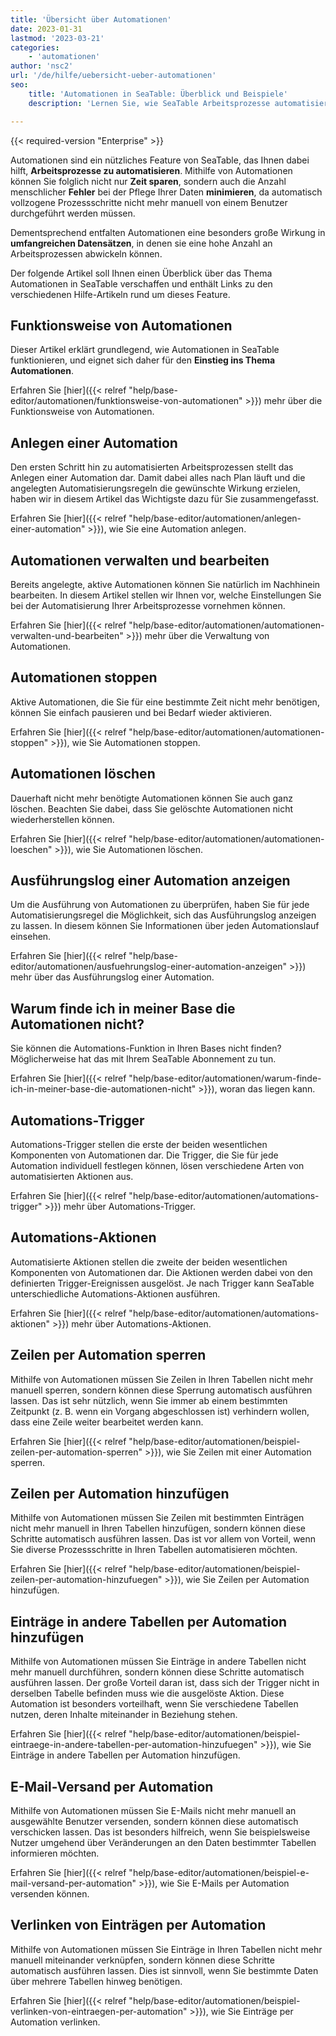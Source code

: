 ```yaml
---
title: 'Übersicht über Automationen'
date: 2023-01-31
lastmod: '2023-03-21'
categories:
    - 'automationen'
author: 'nsc2'
url: '/de/hilfe/uebersicht-ueber-automationen'
seo:
    title: 'Automationen in SeaTable: Überblick und Beispiele'
    description: 'Lernen Sie, wie SeaTable Arbeitsprozesse automatisiert: Trigger, Aktionen, Logs, Verwaltung und praktische Anwendungsfälle für effizientes Datenmanagement.'

---
```


{{< required-version "Enterprise" >}}

Automationen sind ein nützliches Feature von SeaTable, das Ihnen dabei hilft, **Arbeitsprozesse zu automatisieren**. Mithilfe von Automationen können Sie folglich nicht nur **Zeit sparen**, sondern auch die Anzahl menschlicher **Fehler** bei der Pflege Ihrer Daten **minimieren**, da automatisch vollzogene Prozessschritte nicht mehr manuell von einem Benutzer durchgeführt werden müssen.

Dementsprechend entfalten Automationen eine besonders große Wirkung in **umfangreichen Datensätzen**, in denen sie eine hohe Anzahl an Arbeitsprozessen abwickeln können.

Der folgende Artikel soll Ihnen einen Überblick über das Thema Automationen in SeaTable verschaffen und enthält Links zu den verschiedenen Hilfe-Artikeln rund um dieses Feature.

## Funktionsweise von Automationen

Dieser Artikel erklärt grundlegend, wie Automationen in SeaTable funktionieren, und eignet sich daher für den **Einstieg ins Thema Automationen**.

Erfahren Sie [hier]({{< relref "help/base-editor/automationen/funktionsweise-von-automationen" >}}) mehr über die Funktionsweise von Automationen.

## Anlegen einer Automation

Den ersten Schritt hin zu automatisierten Arbeitsprozessen stellt das Anlegen einer Automation dar. Damit dabei alles nach Plan läuft und die angelegten Automatisierungsregeln die gewünschte Wirkung erzielen, haben wir in diesem Artikel das Wichtigste dazu für Sie zusammengefasst.

Erfahren Sie [hier]({{< relref "help/base-editor/automationen/anlegen-einer-automation" >}}), wie Sie eine Automation anlegen.

## Automationen verwalten und bearbeiten

Bereits angelegte, aktive Automationen können Sie natürlich im Nachhinein bearbeiten. In diesem Artikel stellen wir Ihnen vor, welche Einstellungen Sie bei der Automatisierung Ihrer Arbeitsprozesse vornehmen können.

Erfahren Sie [hier]({{< relref "help/base-editor/automationen/automationen-verwalten-und-bearbeiten" >}}) mehr über die Verwaltung von Automationen.

## Automationen stoppen

Aktive Automationen, die Sie für eine bestimmte Zeit nicht mehr benötigen, können Sie einfach pausieren und bei Bedarf wieder aktivieren.

Erfahren Sie [hier]({{< relref "help/base-editor/automationen/automationen-stoppen" >}}), wie Sie Automationen stoppen.

## Automationen löschen

Dauerhaft nicht mehr benötigte Automationen können Sie auch ganz löschen. Beachten Sie dabei, dass Sie gelöschte Automationen nicht wiederherstellen können.

Erfahren Sie [hier]({{< relref "help/base-editor/automationen/automationen-loeschen" >}}), wie Sie Automationen löschen.

## Ausführungslog einer Automation anzeigen

Um die Ausführung von Automationen zu überprüfen, haben Sie für jede Automatisierungsregel die Möglichkeit, sich das Ausführungslog anzeigen zu lassen. In diesem können Sie Informationen über jeden Automationslauf einsehen.

Erfahren Sie [hier]({{< relref "help/base-editor/automationen/ausfuehrungslog-einer-automation-anzeigen" >}}) mehr über das Ausführungslog einer Automation.

## Warum finde ich in meiner Base die Automationen nicht?

Sie können die Automations-Funktion in Ihren Bases nicht finden? Möglicherweise hat das mit Ihrem SeaTable Abonnement zu tun.

Erfahren Sie [hier]({{< relref "help/base-editor/automationen/warum-finde-ich-in-meiner-base-die-automationen-nicht" >}}), woran das liegen kann.

## Automations-Trigger

Automations-Trigger stellen die erste der beiden wesentlichen Komponenten von Automationen dar. Die Trigger, die Sie für jede Automation individuell festlegen können, lösen verschiedene Arten von automatisierten Aktionen aus.

Erfahren Sie [hier]({{< relref "help/base-editor/automationen/automations-trigger" >}}) mehr über Automations-Trigger.

## Automations-Aktionen

Automatisierte Aktionen stellen die zweite der beiden wesentlichen Komponenten von Automationen dar. Die Aktionen werden dabei von den definierten Trigger-Ereignissen ausgelöst. Je nach Trigger kann SeaTable unterschiedliche Automations-Aktionen ausführen.

Erfahren Sie [hier]({{< relref "help/base-editor/automationen/automations-aktionen" >}}) mehr über Automations-Aktionen.

## Zeilen per Automation sperren

Mithilfe von Automationen müssen Sie Zeilen in Ihren Tabellen nicht mehr manuell sperren, sondern können diese Sperrung automatisch ausführen lassen. Das ist sehr nützlich, wenn Sie immer ab einem bestimmten Zeitpunkt (z. B. wenn ein Vorgang abgeschlossen ist) verhindern wollen, dass eine Zeile weiter bearbeitet werden kann.

Erfahren Sie [hier]({{< relref "help/base-editor/automationen/beispiel-zeilen-per-automation-sperren" >}}), wie Sie Zeilen mit einer Automation sperren.

## Zeilen per Automation hinzufügen

Mithilfe von Automationen müssen Sie Zeilen mit bestimmten Einträgen nicht mehr manuell in Ihren Tabellen hinzufügen, sondern können diese Schritte automatisch ausführen lassen. Das ist vor allem von Vorteil, wenn Sie diverse Prozessschritte in Ihren Tabellen automatisieren möchten.

Erfahren Sie [hier]({{< relref "help/base-editor/automationen/beispiel-zeilen-per-automation-hinzufuegen" >}}), wie Sie Zeilen per Automation hinzufügen.

## Einträge in andere Tabellen per Automation hinzufügen

Mithilfe von Automationen müssen Sie Einträge in andere Tabellen nicht mehr manuell durchführen, sondern können diese Schritte automatisch ausführen lassen. Der große Vorteil daran ist, dass sich der Trigger nicht in derselben Tabelle befinden muss wie die ausgelöste Aktion. Diese Automation ist besonders vorteilhaft, wenn Sie verschiedene Tabellen nutzen, deren Inhalte miteinander in Beziehung stehen.

Erfahren Sie [hier]({{< relref "help/base-editor/automationen/beispiel-eintraege-in-andere-tabellen-per-automation-hinzufuegen" >}}), wie Sie Einträge in andere Tabellen per Automation hinzufügen.

## E-Mail-Versand per Automation

Mithilfe von Automationen müssen Sie E-Mails nicht mehr manuell an ausgewählte Benutzer versenden, sondern können diese automatisch verschicken lassen. Das ist besonders hilfreich, wenn Sie beispielsweise Nutzer umgehend über Veränderungen an den Daten bestimmter Tabellen informieren möchten.

Erfahren Sie [hier]({{< relref "help/base-editor/automationen/beispiel-e-mail-versand-per-automation" >}}), wie Sie E-Mails per Automation versenden können.

## Verlinken von Einträgen per Automation

Mithilfe von Automationen müssen Sie Einträge in Ihren Tabellen nicht mehr manuell miteinander verknüpfen, sondern können diese Schritte automatisch ausführen lassen. Dies ist sinnvoll, wenn Sie bestimmte Daten über mehrere Tabellen hinweg benötigen.

Erfahren Sie [hier]({{< relref "help/base-editor/automationen/beispiel-verlinken-von-eintraegen-per-automation" >}}), wie Sie Einträge per Automation verlinken.
